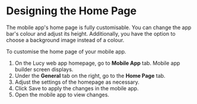 # Designing the Home Page

The mobile app's home page is fully customisable. You can change the app bar's colour and adjust its height. Additionally, you have the option to choose a background image instead of a colour.

To customise the home page of your mobile app.

1. On the Lucy web app homepage, go to **Mobile App** tab. Mobile app builder screen displays.
2. Under the **General** tab on the right, go to the **Home Page** tab.
3. Adjust the settings of the homepage as necessary.
4. Click Save to apply the changes in the mobile app.
5. Open the mobile app to view changes.

